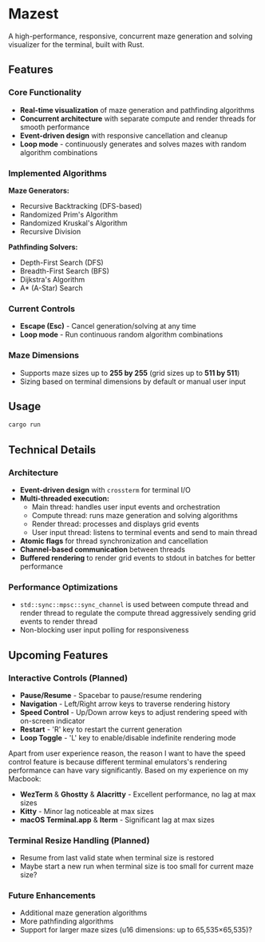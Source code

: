# Mazest

A high-performance, responsive, concurrent maze generation and solving visualizer for the terminal, built with Rust.

## Features

### Core Functionality
- **Real-time visualization** of maze generation and pathfinding algorithms
- **Concurrent architecture** with separate compute and render threads for smooth performance
- **Event-driven design** with responsive cancellation and cleanup
- **Loop mode** - continuously generates and solves mazes with random algorithm combinations

### Implemented Algorithms

**Maze Generators:**
- Recursive Backtracking (DFS-based)
- Randomized Prim's Algorithm
- Randomized Kruskal's Algorithm
- Recursive Division

**Pathfinding Solvers:**
- Depth-First Search (DFS)
- Breadth-First Search (BFS)
- Dijkstra's Algorithm
- A* (A-Star) Search

### Current Controls

- **Escape (Esc)** - Cancel generation/solving at any time
- **Loop mode** - Run continuous random algorithm combinations

### Maze Dimensions

- Supports maze sizes up to **255 by 255** (grid sizes up to **511 by 511**)
- Sizing based on terminal dimensions by default or manual user input

## Usage

```bash
cargo run
```

## Technical Details

### Architecture

- **Event-driven design** with `crossterm` for terminal I/O
- **Multi-threaded execution:**
  - Main thread: handles user input events and orchestration
  - Compute thread: runs maze generation and solving algorithms
  - Render thread: processes and displays grid events
  - User input thread: listens to terminal events and send to main thread
- **Atomic flags** for thread synchronization and cancellation
- **Channel-based communication** between threads
- **Buffered rendering** to render grid events to stdout in batches for better performance

### Performance Optimizations

- `std::sync::mpsc::sync_channel` is used between compute thread and render thread to regulate the compute thread aggressively sending grid events to render thread
- Non-blocking user input polling for responsiveness

## Upcoming Features

### Interactive Controls (Planned)
- **Pause/Resume** - Spacebar to pause/resume rendering
- **Navigation** - Left/Right arrow keys to traverse rendering history
- **Speed Control** - Up/Down arrow keys to adjust rendering speed with on-screen indicator
- **Restart** - 'R' key to restart the current generation
- **Loop Toggle** - 'L' key to enable/disable indefinite rendering mode

Apart from user experience reason, the reason I want to have the speed control feature is because different terminal emulators's rendering performance can have vary significantly. Based on my experience on my Macbook:

- **WezTerm** & **Ghostty** & **Alacritty** - Excellent performance, no lag at max sizes
- **Kitty** - Minor lag noticeable at max sizes
- **macOS Terminal.app** & **Iterm** - Significant lag at max sizes

### Terminal Resize Handling (Planned)
- Resume from last valid state when terminal size is restored
- Maybe start a new run when terminal size is too small for current maze size?

### Future Enhancements
- Additional maze generation algorithms
- More pathfinding algorithms
- Support for larger maze sizes (u16 dimensions: up to 65,535×65,535)?
